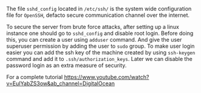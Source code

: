 The file ``sshd_config`` located in ``/etc/ssh/`` is the system wide configuration file for ``OpenSSH``, defacto secure communication channel over the internet. 

To secure the server from brute force attacks, after setting up a linux instance one should go to ``sshd_config`` and disable root login. Before doing this, you can create a user using ``adduser`` command. And give the user superuser permission by adding the user to ``sudo`` group. To make user login easier you can add the ssh key of the machine created by using ``ssh-keygen`` command and add it to ``.ssh/authorization_keys``. Later we can disable the password login as an extra measure of security.

For a complete tutorial https://www.youtube.com/watch?v=EuIYabZS3ow&ab_channel=DigitalOcean